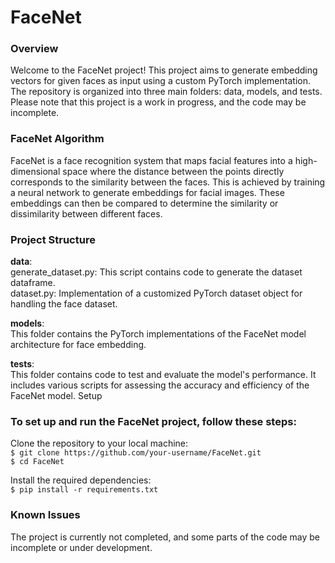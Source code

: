 # FaceNet
### Overview
Welcome to the FaceNet project! This project aims to generate embedding vectors for given faces as input using a custom PyTorch implementation. The repository is organized into three main folders: data, models, and tests. Please note that this project is a work in progress, and the code may be incomplete.

### FaceNet Algorithm
FaceNet is a face recognition system that maps facial features into a high-dimensional space where the distance between the points directly corresponds to the similarity between the faces. This is achieved by training a neural network to generate embeddings for facial images. These embeddings can then be compared to determine the similarity or dissimilarity between different faces.

### Project Structure
**data**:  
generate_dataset.py: This script contains code to generate the dataset dataframe.  
dataset.py: Implementation of a customized PyTorch dataset object for handling the face dataset.

**models**:  
This folder contains the PyTorch implementations of the FaceNet model architecture for face embedding.

**tests**:  
This folder contains code to test and evaluate the model's performance. It includes various scripts for assessing the accuracy and efficiency of the FaceNet model.
Setup


### To set up and run the FaceNet project, follow these steps:

Clone the repository to your local machine:  
`$ git clone https://github.com/your-username/FaceNet.git`  
`$ cd FaceNet`

Install the required dependencies:  
`$ pip install -r requirements.txt`

### Known Issues
The project is currently not completed, and some parts of the code may be incomplete or under development.